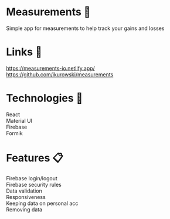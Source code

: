 # Measurements 📏 

Simple app for measurements to help track your gains and losses
# Links 🔗

https://measurements-io.netlify.app/ <br />
https://github.com/ikurowski/measurements <br />

# Technologies 📡 

React <br />
Material UI <br />
Firebase <br />
Formik <br />

# Features 📋

Firebase login/logout <br />
Firebase security rules <br />
Data validation  <br />
Responsiveness <br />
Keeping data on personal acc <br />
Removing data <br />
